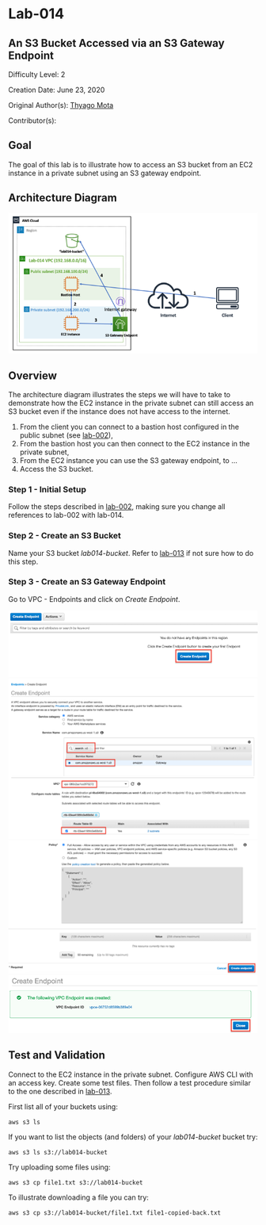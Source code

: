 # Lab-014

## An S3 Bucket Accessed via an S3 Gateway Endpoint

Difficulty Level: 2

Creation Date: June 23, 2020

Original Author(s): [Thyago Mota](https://github.com/thyagomota)

Contributor(s):

## Goal
The goal of this lab is to illustrate how to access an S3 bucket from an EC2 instance in a private subnet using an S3 gateway endpoint.

## Architecture Diagram

![lab-014-arch-01](images/lab-014-arch-01.png)

## Overview
The architecture diagram illustrates the steps we will have to take to demonstrate how the EC2 instance in the private subnet can still access an S3 bucket even if the instance does not have access to the internet.

1. From the client you can connect to a bastion host configured in the public subnet (see [lab-002](../lab-002)),
2. From the bastion host you can then connect to the EC2 instance in the private subnet,
3. From the EC2 instance you can use the S3 gateway endpoint, to ...
4. Access the S3 bucket.  

### Step 1 - Initial Setup

Follow the steps described in [lab-002](../lab-002), making sure you change all references to lab-002 with lab-014.

### Step 2 - Create an S3 Bucket

Name your S3 bucket *lab014-bucket*. Refer to [lab-013](../lab-013) if not sure how to do this step.   

### Step 3 - Create an S3 Gateway Endpoint

Go to VPC - Endpoints and click on *Create Endpoint*.

![lab-014-scrn-01](images/lab-014-scrn-01.png)
![lab-014-scrn-02](images/lab-014-scrn-02.png)
![lab-014-scrn-03](images/lab-014-scrn-03.png)
![lab-014-scrn-04](images/lab-014-scrn-04.png)

## Test and Validation
Connect to the EC2 instance in the private subnet. Configure AWS CLI with an access key. Create some test files. Then follow a test procedure similar to the one described in [lab-013](../lab-013).

First list all of your buckets using:

```
aws s3 ls
```

If you want to list the objects (and folders) of your *lab014-bucket* bucket try:

```
aws s3 ls s3://lab014-bucket
```

Try uploading some files using:

```
aws s3 cp file1.txt s3://lab014-bucket
```

To illustrate downloading a file you can try:

```
aws s3 cp s3://lab014-bucket/file1.txt file1-copied-back.txt
```
